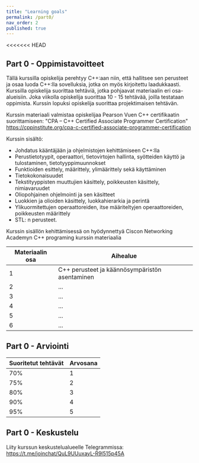 ```yaml
---
title: "Learning goals"
permalink: /part0/
nav_order: 2
published: true
---
```


<<<<<<< HEAD
## Part 0 - Oppimistavoitteet

Tällä kurssilla opiskelija perehtyy C++:aan niin, että hallitsee sen perusteet ja osaa luoda C++:lla sovelluksia, jotka on myös kirjoitettu laadukkaasti. Kurssilla opiskelija suorittaa tehtäviä, jotka pohjaavat materiaalin eri osa-alueisiin. Joka viikolla opiskelija suorittaa 10 - 15 tehtävää, joilla testataan oppimista. Kurssin lopuksi opiskelija suorittaa projektimaisen tehtävän.

Kurssin materiaali valmistaa opiskelijaa Pearson Vuen C++ certifikaatin suorittamiseen:
"CPA – C++ Certified Associate Programmer Certification" https://cppinstitute.org/cpa-c-certified-associate-programmer-certification

Kurssin sisältö:
* Johdatus kääntäjään ja ohjelmistojen kehittämiseen C++:lla
* Perustietotyypit, operaattori, tietovirtojen hallinta, syötteiden käyttö ja tulostaminen, tietotyyppimuunnokset
* Funktioiden esittely, määrittely, ylimäärittely sekä käyttäminen
* Tietokokonaisuudet
* Tekstityyppisten muuttujien käsittely, poikkeusten käsittely, nimiavaruudet
* Oliopohjainen ohjelmointi ja sen käsitteet
* Luokkien ja olioiden käsittely, luokkahierarkia ja perintä
* Ylikuormitettujen operaattoreiden, itse määriteltyjen operaattoreiden, poikkeusten määrittely
* STL: n perusteet.

Kurssin sisällön kehittämisessä on hyödynnettyä Ciscon Networking Academyn C++ programing kurssin materiaalia


| Materiaalin osa  |      Aihealue  
|----------|-------------|
| 1| C++ perusteet ja käännösympäristön asentaminen |
| 2| ... |
| 3| ... |
| 4| ... |
| 5| ... |
| 6| ... |

## Part 0 - Arviointi

| Suoritetut tehtävät  |      Arvosana  
|----------|-------------|
| 70% | 1 |
| 75% | 2 |
| 80% | 3 |
| 90% | 4 |
| 95% | 5 |

## Part 0 - Keskustelu

Liity kurssun keskustelualueelle Telegrammissa:
https://t.me/joinchat/QuL9UUuxayL-R9l515p45A
